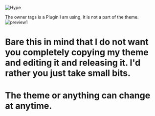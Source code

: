 ![Hype](https://vgy.me/qO2juQ.png)

The owner tags is a Plugin I am using, It is not a part of the theme.
![preview1](https://vgy.me/W9MJiV.png)


<h1>Bare this in mind that I do not want you completely copying my theme and editing it and releasing it. I'd rather you just take small bits.</h1>

<h1>The theme or anything can change at anytime.</h1>
